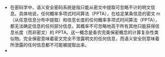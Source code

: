 - 在密码学中，语义安全密码系统是指只能从密文中提取可忽略不计的明文信息。具体地说，任何概率多项式时间算法（PPTA），在给定某条信息的密文 m（从任意信息分布中提取）和信息长度的任何概率多项式时间算法（PPTA），都无法确定信息的任何部分信息，其概率不可忽略地高于所有其他只能获得信息长度（而非密文）的 PPTA。这一概念是香农完美保密概念的计算复杂性类似物。完全保密意味着密文完全不泄露明文的任何信息，而语义安全则意味着所泄露的任何信息都不可能被提取出来。
-